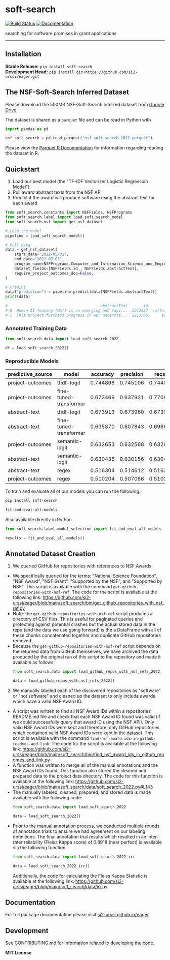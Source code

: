 # soft-search

[![Build Status](https://github.com/si2-urssi/eager/workflows/CI/badge.svg)](https://github.com/si2-urssi/eager/actions)
[![Documentation](https://github.com/si2-urssi/eager/workflows/Documentation/badge.svg)](https://si2-urssi.github.io/eager)

searching for software promises in grant applications

---

## Installation

**Stable Release:** `pip install soft-search`<br>
**Development Head:** `pip install git+https://github.com/si2-urssi/eager.git`

## The NSF-Soft-Search Inferred Dataset

Please download the 500MB NSF-Soft-Search Inferred dataset from
[Google Drive](https://drive.google.com/file/d/1k0jvs47bCWT18GHOMXY6EdG5MIDdCiM2/view?usp=share_link).

The dataset is shared as a `parquet` file and can be read in Python with
```python
import pandas as pd

nsf_soft_search = pd.read_parquet("nsf-soft-search-2022.parquet")
```

Please view the
[Parquet R Documentation](https://arrow.apache.org/docs/r/reference/read_parquet.html)
for information regarding reading the dataset in R.

## Quickstart

1. Load our best model (the "TF-IDF Vectorizer Logistic Regression Model")
2. Pull award abstract texts from the NSF API
3. Predict if the award will produce software using the abstract text for each award

```python
from soft_search.constants import NSFFields, NSFPrograms
from soft_search.label import load_soft_search_model
from soft_search.nsf import get_nsf_dataset

# Load the model
pipeline = load_soft_search_model()

# Pull data
data = get_nsf_dataset(
    start_date="2022-05-01",
    end_date="2022-07-01",
    program_name=NSFPrograms.Computer_and_Information_Science_and_Engineering,
    dataset_fields=[NSFFields.id_, NSFFields.abstractText],
    require_project_outcomes_doc=False,
)

# Predict
data["prediction"] = pipeline.predict(data[NSFFields.abstractText])
print(data)

#                                         abstractText       id              prediction
# 0  Human AI Teaming (HAT) is an emerging and rapi...  2213827  software-not-predicted
# 1  This project furthers progress in our understa...  2213756      software-predicted
```

### Annotated Training Data

```python
from soft_search.data import load_soft_search_2022

df = load_soft_search_2022()
```

### Reproducible Models

| predictive_source 	| model                  	| accuracy 	| precision 	| recall   	| f1       	|
|-------------------	|------------------------	|----------	|-----------	|----------	|----------	|
| project-outcomes  	| tfidf-logit            	| 0.744898 	| 0.745106  	| 0.744898 	| 0.744925 	|
| project-outcomes  	| fine-tuned-transformer 	| 0.673469 	| 0.637931  	| 0.770833 	| 0.698113 	|
| abstract-text     	| tfidf-logit            	| 0.673913 	| 0.673960  	| 0.673913 	| 0.673217 	|
| abstract-text     	| fine-tuned-transformer 	| 0.635870 	| 0.607843  	| 0.696629 	| 0.649215 	|
| project-outcomes  	| semantic-logit         	| 0.632653 	| 0.632568  	| 0.632653 	| 0.632347 	|
| abstract-text     	| semantic-logit         	| 0.630435 	| 0.630156  	| 0.630435 	| 0.629997 	|
| abstract-text     	| regex                  	| 0.516304 	| 0.514612  	| 0.516304 	| 0.513610 	|
| project-outcomes  	| regex                  	| 0.510204 	| 0.507086  	| 0.510204 	| 0.481559 	|

To train and evaluate all of our models you can run the following:

```bash
pip install soft-search

fit-and-eval-all-models
```

Also available directly in Python

```python
from soft_search.label.model_selection import fit_and_eval_all_models

results = fit_and_eval_all_models()
```

## Annotated Dataset Creation

1. We queried GitHub for repositories with references to NSF Awards.
  - We specifically queried for the terms: "National Science Foundation", "NSF Award",
    "NSF Grant", "Supported by the NSF", and "Supported by NSF". This script is available
    with the command `get-github-repositories-with-nsf-ref`. The code for the script is
    available at the following link:
    https://github.com/si2-urssi/eager/blob/main/soft_search/bin/get_github_repositories_with_nsf_ref.py
  - Note: the `get-github-repositories-with-nsf-ref` script produces a directory of CSV
    files. This is useful for paginated queries and protecting against potential crashes
    but the actual stored data in the repo (and the data we use going forward) is
    the a DataFrame with all of these chunks concatenated together and duplicate GitHub
    repositories removed.
  - Because the `get-github-repositories-with-nsf-ref` script depends on the returned
    data from GitHub themselves, we have archived the data produced by the original run
    of this script to the repository and made it available as follows:
    ```python
    from soft_search.data import load_github_repos_with_nsf_refs_2022

    data = load_github_repos_with_nsf_refs_2022()
    ```
2. We manually labeled each of the discovered repositories as "software"
   or "not software" and cleaned up the dataset to only include awards 
   which have a valid NSF Award ID.
  - A script was written to find all NSF Award IDs within a repositories README.md file
    and check that each NSF Award ID found was valid (if we could successfully query
    that award ID using the NSF API). Only valid NSF Award IDs were kept and therefore,
    only GitHub repositories which contained valid NSF Award IDs were kept in the
    dataset. This script is available with the command
    `find-nsf-award-ids-in-github-readmes-and-link`. The code for the script is
    available at the following link:
    https://github.com/si2-urssi/eager/blob/main/soft_search/bin/find_nsf_award_ids_in_github_readmes_and_link.py
  - A function was written to merge all of the manual annotations and the NSF Award IDs
    found. This function also stored the cleaned and prepared data to the project data
    directory. The code for this function is available at the following link:
    https://github.com/si2-urssi/eager/blob/main/soft_search/data/soft_search_2022.py#L143
  - The manually labeled, cleaned, prepared, and stored data is made available with the
    following code:
     ```python
     from soft_search.data import load_soft_search_2022

     data = load_soft_search_2022()
     ```
  - Prior to the manual annotation process, we conducted multiple rounds of
    annotation trials to ensure we had agreement on our labeling definitions.
    The final annotation trial results which resulted in an inter-rater
    reliability (Fleiss Kappa score) of 0.8918 (near perfect) is available
    via the following function:
    ```python
    from soft_search.data import load_soft_search_2022_irr

    data = load_soft_search_2022_irr()
    ```
    Additionally, the code for calculating the Fleiss Kappa Statistic
    is available at the following link:
    https://github.com/si2-urssi/eager/blob/main/soft_search/data/irr.py


## Documentation

For full package documentation please visit [si2-urssi.github.io/eager](https://si2-urssi.github.io/eager).

## Development

See [CONTRIBUTING.md](CONTRIBUTING.md) for information related to developing the code.

**MIT License**
